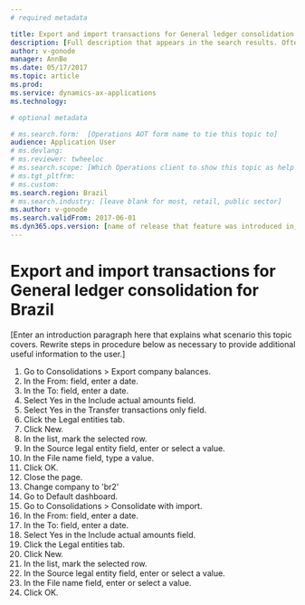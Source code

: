 ```yaml
---
# required metadata

title: Export and import transactions for General ledger consolidation for Brazil
description: [Full description that appears in the search results. Often the first paragraph of your topic.]
author: v-gonode
manager: AnnBe
ms.date: 05/17/2017
ms.topic: article
ms.prod: 
ms.service: dynamics-ax-applications
ms.technology: 

# optional metadata

# ms.search.form:  [Operations AOT form name to tie this topic to]
audience: Application User
# ms.devlang: 
# ms.reviewer: twheeloc
# ms.search.scope: [Which Operations client to show this topic as help for, to be set by content strategist, see list here: https://microsoft.sharepoint.com/teams/DynDoc/_layouts/15/WopiFrame.aspx?sourcedoc={23419e1c-eb64-42e9-aa9b-79875b428718}&action=edit&wd=target%28Core%20Dynamics%20AX%20CP%20requirements%2Eone%7C4CC185C0%2DEFAA%2D42CD%2D94B9%2D8F2A45E7F61A%2FVersions%20list%20for%20docs%20topics%7CC14BE630%2D5151%2D49D6%2D8305%2D554B5084593C%2F%29]
# ms.tgt_pltfrm: 
# ms.custom: 
ms.search.region: Brazil
# ms.search.industry: [leave blank for most, retail, public sector]
ms.author: v-gonode
ms.search.validFrom: 2017-06-01
ms.dyn365.ops.version: [name of release that feature was introduced in, see list here: https://microsoft.sharepoint.com/teams/DynDoc/_layouts/15/WopiFrame.aspx?sourcedoc={23419e1c-eb64-42e9-aa9b-79875b428718}&action=edit&wd=target%28Core%20Dynamics%20AX%20CP%20requirements%2Eone%7C4CC185C0%2DEFAA%2D42CD%2D94B9%2D8F2A45E7F61A%2FVersions%20list%20for%20docs%20topics%7CC14BE630%2D5151%2D49D6%2D8305%2D554B5084593C%2F%29]
---
```

# Export and import transactions for General ledger consolidation for Brazil

[Enter an introduction paragraph here that explains what scenario this topic covers. Rewrite steps in procedure below as necessary to provide additional useful information to the user.] 

1. Go to Consolidations > Export company balances. 
2. In the From: field, enter a date. 
3. In the To: field, enter a date. 
4. Select Yes in the Include actual amounts field. 
5. Select Yes in the Transfer transactions only field. 
6. Click the Legal entities tab. 
7. Click New. 
8. In the list, mark the selected row. 
9. In the Source legal entity field, enter or select a value. 
10. In the File name field, type a value. 
11. Click OK. 
12. Close the page. 
13. Change company to 'br2' 
14. Go to Default dashboard. 
15. Go to Consolidations > Consolidate with import. 
16. In the From: field, enter a date. 
17. In the To: field, enter a date. 
18. Select Yes in the Include actual amounts field. 
19. Click the Legal entities tab. 
20. Click New. 
21. In the list, mark the selected row. 
22. In the Source legal entity field, enter or select a value. 
23. In the File name field, enter or select a value. 
24. Click OK. 

